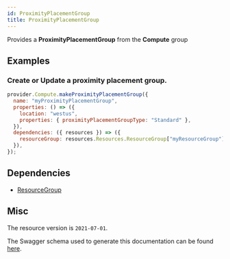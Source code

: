 ```yaml
---
id: ProximityPlacementGroup
title: ProximityPlacementGroup
---
```

Provides a **ProximityPlacementGroup** from the **Compute** group
## Examples
### Create or Update a proximity placement group.
```js
provider.Compute.makeProximityPlacementGroup({
  name: "myProximityPlacementGroup",
  properties: () => ({
    location: "westus",
    properties: { proximityPlacementGroupType: "Standard" },
  }),
  dependencies: ({ resources }) => ({
    resourceGroup: resources.Resources.ResourceGroup["myResourceGroup"],
  }),
});

```
## Dependencies
- [ResourceGroup](../Resources/ResourceGroup.md)
## Misc
The resource version is `2021-07-01`.

The Swagger schema used to generate this documentation can be found [here](https://github.com/Azure/azure-rest-api-specs/tree/main/specification/compute/resource-manager/Microsoft.Compute/stable/2021-07-01/compute.json).
